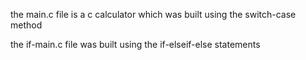 the main.c file is a c calculator which was built using the switch-case method

the if-main.c file was built using the if-elseif-else statements
